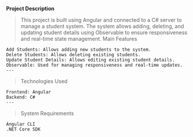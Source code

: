 **Project Description**

>This project is built using Angular and connected to a C# server to manage a student system. The system allows adding, deleting, and updating student details using Observable to ensure responsiveness and real-time state management.
Main Features

    Add Students: Allows adding new students to the system.
    Delete Students: Allows deleting existing students.
    Update Student Details: Allows editing existing student details.
    Observable: Used for managing responsiveness and real-time updates.
    ---

>Technologies Used

    Frontend: Angular
    Backend: C#
    ---

>System Requirements

    Angular CLI
    .NET Core SDK
